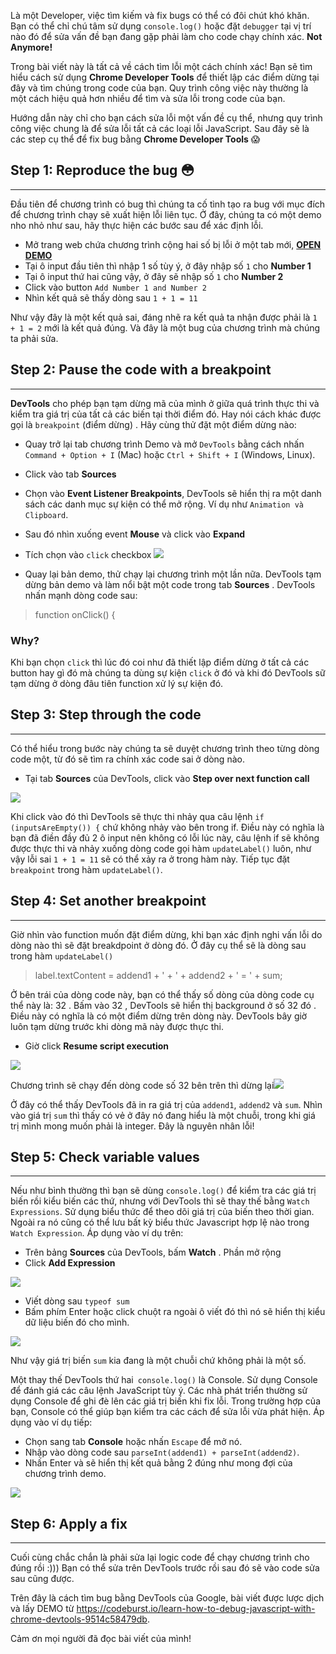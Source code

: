 Là một Developer, việc tìm kiếm và fix bugs có thể có đôi chút khó khăn. Bạn có thể chỉ chú tâm sử dụng `console.log()` hoặc đặt `debugger` tại vị trí nào đó để sửa vấn đề bạn đang gặp phải làm cho code chạy chính xác. **Not Anymore!**

Trong bài viết này là tất cả về cách tìm lỗi một cách chính xác! Bạn sẽ tìm hiểu cách sử dụng **Chrome Developer Tools** để thiết lập các điểm dừng tại đây và tìm chúng trong code của bạn. Quy trình công việc này thường là một cách hiệu quả hơn nhiều để tìm và sửa lỗi trong code của bạn.

Hướng dẫn này chỉ cho bạn cách sửa lỗi một vấn đề cụ thể, nhưng quy trình công việc chung là để sửa lỗi tất cả các loại lỗi JavaScript. Sau đây sẽ là các step cụ thể để fix bug bằng **Chrome Developer Tools** :scream:

## Step 1: Reproduce the bug :flushed:

-----

Đầu tiên để chương trình có bug thì chúng ta cố tình tạo ra bug với mục đích để chương trình chạy sẽ xuất hiện lỗi liên tục.  Ở đây, chúng ta có một demo nho nhỏ như sau, hãy thực hiện các bước sau để xác định lỗi.

* Mở trang web chứa chương trình cộng hai số bị lỗi ở một tab mới, **[OPEN DEMO](https://googlechrome.github.io/devtools-samples/debug-js/get-started)**
* Tại ô input đầu tiên thì nhập 1 số tùy ý, ở đây nhập số `1` cho **Number 1**
* Tại ô input thứ hai cũng vậy, ở đây sẽ nhập số `1` cho **Number 2**
* Click vào button `Add Number 1 and Number 2`
* Nhìn kết quả sẽ thấy dòng sau `1 + 1 = 11`

Như vậy đây là một kết quả sai, đáng nhẽ ra kết quả ta nhận được phải là `1 + 1 = 2` mới là kết quả đúng. Và đây là một bug của chương trình mà chúng ta phải sửa.

## Step 2: Pause the code with a breakpoint

-----

**DevTools** cho phép bạn tạm dừng mã của mình ở giữa quá trình thực thi và kiểm tra giá trị của tất cả các biến tại thời điểm đó. Hay nói cách khác được gọi là `breakpoint` (điểm dừng) . Hãy cùng thử đặt một điểm dừng nào:

* Quay trở lại tab chương trình Demo và mở `DevTools` bằng cách nhấn `Command + Option + I` (Mac) hoặc `Ctrl + Shift + I` (Windows, Linux).
* Click vào tab **Sources**
* Chọn vào **Event Listener Breakpoints**,  DevTools sẽ hiển thị ra một danh sách các danh mục sự kiện có thể mở rộng. Ví dụ như `Animation và Clipboard`.
* Sau đó nhìn xuống event **Mouse** và click vào **Expand**
* Tích chọn vào `click` checkbox
![](https://images.viblo.asia/44a22fd5-8780-4680-a957-a045bf9e8b2c.png)

* Quay lại bản demo, thử chạy lại chương trình một lần nữa. DevTools tạm dừng bản demo và làm nổi bật một code trong tab **Sources** . DevTools nhấn mạnh dòng code sau:
> function onClick() {

### Why?
Khi bạn chọn `click` thì lúc đó coi như đã thiết lập điểm dừng ở tất cả các button hay gì đó mà chúng ta dùng sự kiện `click` ở đó và khi đó DevTools sữ tạm dừng ở dòng đâu tiên function xử lý sự kiện đó.

## Step 3: Step through the code

-----

Có thể hiểu trong bước này chúng ta sẽ duyệt chương trình theo từng dòng code một, từ đó sẽ tìm ra chính xác code sai ở dòng nào.

* Tại tab **Sources** của DevTools, click vào **Step over next function call**

![](https://images.viblo.asia/7b941b24-3370-4b3e-9ddf-84ed560b9514.png)
 
Khi click vào đó thì DevTools sẽ thực thi nhảy qua câu lệnh `if (inputsAreEmpty()) {` chứ không nhảy vào bên trong if. Điều này có nghĩa là bạn đã điền đầy đủ 2 ô input nên không có lỗi lúc này, câu lệnh if sẽ không được thực thi và nhảy xuống dòng code gọi hàm `updateLabel()` luôn, như vậy lỗi sai `1 + 1 = 11` sẽ có thể xảy ra ở trong hàm này. Tiếp tục đặt `breakpoint` trong hàm `updateLabel()`.

## Step 4: Set another breakpoint

-----

Giờ nhìn vào function muốn đặt điểm dừng, khi bạn xác định nghi vấn lỗi do dòng nào thì sẽ đặt breakdpoint ở dòng đó. Ở đây cụ thể sẽ là dòng sau trong hàm `updateLabel()`
> label.textContent = addend1 + ' + ' + addend2 + ' = ' + sum;

Ở bên trái của dòng code này, bạn có thể thấy số dòng của dòng code cụ thể này là: 32 . Bấm vào 32 , DevTools sẽ hiển thị background ở số 32 đó . Điều này có nghĩa là có một điểm dừng trên dòng này. DevTools bây giờ luôn tạm dừng trước khi dòng mã này được thực thi.

* Giờ click **Resume script execution**

![](https://images.viblo.asia/97c8732a-061b-4906-aa0f-e4c922dddbcf.png)

Chương trình sẽ chạy đến dòng code số 32 bên trên thì dừng lại![](https://images.viblo.asia/68988ab6-fa7f-4b9d-8b91-c865872c7597.png)

Ở đây có thể thấy DevTools đã in ra giá trị của `addend1`, `addend2` và `sum`. Nhìn vào giá trị `sum` thì thấy có vẻ ở đây nó đang hiểu là một chuỗi, trong khi giá trị mình mong muốn phải là integer. Đây là nguyên nhân lỗi!

## Step 5: Check variable values

-----

Nếu như bình thường thì bạn sẽ dùng `console.log()` để kiểm tra các giá trị biến rồi kiểu biến các thứ, nhưng với DevTools thì sẽ thay thế bằng `Watch Expressions`. Sử dụng biểu thức để theo dõi giá trị của biến theo thời gian. Ngoài ra nó cũng có thể lưu bất kỳ biểu thức Javascript hợp lệ nào trong `Watch Expression`. Áp dụng vào ví dụ trên:

* Trên bảng **Sources** của DevTools, bấm **Watch** . Phần mở rộng
* Click **Add Expression**

![](https://images.viblo.asia/95eb8952-ccd8-43f5-9917-a71d67093794.png)

* Viết dòng sau `typeof sum`
* Bấm phím Enter hoặc click chuột ra ngoài ô viết đó thì nó sẽ hiển thị kiểu dữ liệu biến đó cho mình.

![](https://images.viblo.asia/686c206f-7ce8-4f95-bbab-52f94e1d514c.png)

Như vậy giá trị biến `sum` kia đang là một chuỗi chứ không phải là một số.

Một thay thế DevTools thứ hai` console.log()` là Console. Sử dụng Console để đánh giá các câu lệnh JavaScript tùy ý. Các nhà phát triển thường sử dụng Console để ghi đè lên các giá trị biến khi fix lỗi. Trong trường hợp của bạn, Console có thể giúp bạn kiểm tra các cách để sửa lỗi vừa phát hiện. Áp dụng vào ví dụ tiếp:

* Chọn sang tab **Console** hoặc nhấn `Escape` để mở nó.
* Nhập vào dòng code sau `parseInt(addend1) + parseInt(addend2)`.
* Nhấn Enter và sẽ hiển thị kết quả bằng 2 đúng như mong đợi của chương trình demo.

![](https://images.viblo.asia/3c5c6d37-c25a-4385-b427-755bfb313ea4.png)

## Step 6: Apply a fix

-----

Cuối cùng chắc chắn là phải sửa lại logic code để chạy chương trình cho đúng rồi :)))
Bạn có thể sửa trên DevTools trước rồi sau đó sẽ vào code sửa sau cũng được.

Trên đây là cách tìm bug bằng DevTools của Google, bài viết được lược dịch và lấy DEMO từ https://codeburst.io/learn-how-to-debug-javascript-with-chrome-devtools-9514c58479db.

Cảm ơn mọi người đã đọc bài viết của mình!